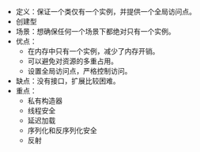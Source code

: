 - 定义：保证一个类仅有一个实例，并提供一个全局访问点。
- 创建型
- 场景：想确保任何一个场景下都绝对只有一个实例。
- 优点：
  - 在内存中只有一个实例，减少了内存开销。
  - 可以避免对资源的多重占用。
  - 设置全局访问点，严格控制访问。
- 缺点：没有接口，扩展比较困难。
- 重点：
  - 私有构造器
  - 线程安全
  - 延迟加载
  - 序列化和反序列化安全
  - 反射

